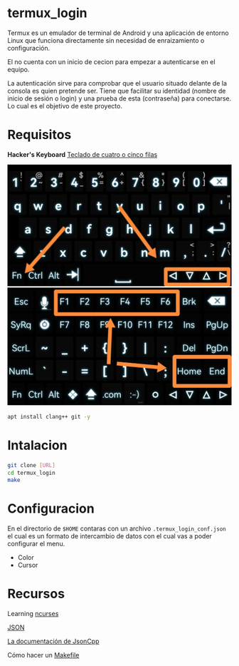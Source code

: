 # termux_login

Termux es un emulador de terminal de Android y una aplicación de entorno Linux que funciona directamente sin necesidad de enraizamiento o configuración.

El no cuenta con un inicio de cecion  para  empezar a autenticarse en el equipo.

La autenticación sirve para comprobar que el usuario situado delante de la consola es quien pretende ser. Tiene que facilitar su identidad (nombre de inicio de sesión o login) y una prueba de esta (contraseña) para conectarse. Lo cual es el objetivo de este proyecto.


# Requisitos

**Hacker's Keyboard** [Teclado de cuatro o cinco filas](https://f-droid.org/packages/org.pocketworkstation.pckeyboard/)

![imagen de teclado](./img/teclado_1.jpg)
![imagen de teclado](./img/teclado_2.jpg)


```sh
apt install clang++ git -y 
```

# Intalacion

```sh
git clone [URL]
cd termux_login
make
```

# Configuracion

En el directorio de `$HOME` contaras con un archivo `.termux_login_conf.json` el cual es un formato de intercambio de datos  con el cual vas a poder configurar el menu.

- Color 
- Cursor 



# Recursos

Learning [ncurses](https://github.com/nasciiboy/NCURSES-Programming-HOWTO/blob/master/NCURSES-Programming-HOWTO-es.org)

[JSON](https://en.m.wikibooks.org/wiki/JsonCpp)

[La documentación de JsonCpp](http://open-source-parsers.github.io/jsoncpp-docs/doxygen/index.html#_intro)

Cómo hacer un [Makefile](https://hernandis.me/2017/03/20/como-hacer-un-makefile.html)
